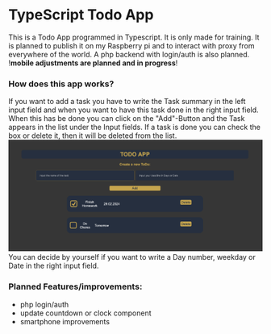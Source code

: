 # TypeScript Todo App
This is a Todo App programmed in Typescript. It is only made for training.
It is planned to publish it on my Raspberry pi and to interact with proxy from everywhere of the world.
A php backend with login/auth is also planned.
!**mobile adjustments are planned and in progress**!

### How does this app works?
If you want to add a task you have to write the Task summary in the left input field and when you want to have this task done in the right input  field.
When this has be done you can click on the "Add"-Button and the Task appears in the list under the Input fields.
If a task is done you can check the box or delete it, then it will be deleted from the list.
![webViewApp.png](images%2FwebViewApp.png)
You can decide by yourself if you want to write a Day number, weekday or Date in the right input field.


### Planned Features/improvements:
- php login/auth
- update countdown or clock component
- smartphone improvements